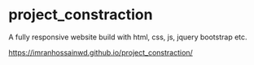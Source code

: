 # project_constraction
A fully responsive website build with html, css, js, jquery bootstrap etc. 

https://imranhossainwd.github.io/project_constraction/
